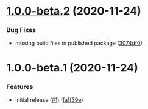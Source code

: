 # [1.0.0-beta.2](https://github.com/gomeli/semantic-release-license/compare/v1.0.0-beta.1...v1.0.0-beta.2) (2020-11-24)


### Bug Fixes

* missing build files in published package ([3074df0](https://github.com/gomeli/semantic-release-license/commit/3074df0e62a6926f118774829ad3e0bcfe88a616))

# 1.0.0-beta.1 (2020-11-24)


### Features

* initial release ([#1](https://github.com/gomeli/semantic-release-license/issues/1)) ([fa1f39e](https://github.com/gomeli/semantic-release-license/commit/fa1f39e1e60f86aff2316664700d1f7dc1d65530))
